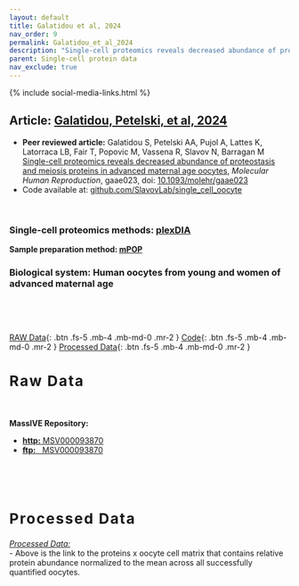 ```yaml
---
layout: default
title: Galatidou et al, 2024
nav_order: 9
permalink: Galatidou_et_al_2024
description: "Single-cell proteomics reveals decreased abundance of proteostasis and meiosis proteins in advanced maternal age oocytes | Oocyte aging | Slavov Laboratory"
parent: Single-cell protein data
nav_exclude: true
---
```


{% include social-media-links.html %}

## Article: [Galatidou, Petelski, et al, 2024](https://www.biorxiv.org/content/10.1101/2024.05.23.595547v1)
* **Peer reviewed article:** Galatidou S, Petelski AA, Pujol A, Lattes K, Latorraca LB, Fair T, Popovic M, Vassena R, Slavov N, Barragan M [Single-cell proteomics reveals decreased abundance of proteostasis and meiosis proteins in advanced maternal age oocytes](https://academic.oup.com/molehr/advance-article/doi/10.1093/molehr/gaae023/7693057), *Molecular Human Reproduction*, gaae023, doi: [10.1093/molehr/gaae023](https://doi.org/10.1093/molehr/gaae023)
* Code available at: [github.com/SlavovLab/single_cell_oocyte](https://github.com/SlavovLab/single_cell_oocyte)



&nbsp;

### Single-cell proteomics methods: [plexDIA](https://scp.slavovlab.net/plexDIA)
**Sample preparation method: [mPOP](https://scp.slavovlab.net/mPOP)**

### Biological system:  Human oocytes from young and women of advanced maternal age



&nbsp;


&nbsp;

[RAW Data](#raw_data){: .btn .fs-5 .mb-4 .mb-md-0 .mr-2 }
[Code](https://github.com/SlavovLab/single_cell_oocyte){: .btn .fs-5 .mb-4 .mb-md-0 .mr-2 }
[Processed Data](#proc_data){: .btn .fs-5 .mb-4 .mb-md-0 .mr-2 }

<h2 style="letter-spacing: 2px; font-size: 26px;" id="raw_data" > Raw Data </h2>


&nbsp;


 **MassIVE Repository:**
  - [**http:**  MSV000093870](https://massive.ucsd.edu/ProteoSAFe/dataset.jsp?task=1fef5b5d50874184aac8cf254a3654c0)
  - [**ftp:** &nbsp; MSV000093870](ftp://MSV000093870@massive.ucsd.edu)


  &nbsp;

  &nbsp;

<h2 style="letter-spacing: 2px; font-size: 26px;" id="proc_data" >Processed Data</h2>

*[Processed Data: ](https://github.com/SlavovLab/single_cell_oocyte/blob/main/Oocyte_paper_sets.xlsx)*   
    - Above is the link to the proteins x oocyte cell matrix that contains relative protein abundance normalized to the mean across all successfully quantified oocytes.

   &nbsp;

   &nbsp;
